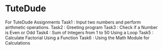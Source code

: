 # TuteDude
For TuteDude Assignments 
 Task1 : Input two numbers and perform airthmetic operations.
 Task2 : Greeting program
 Task3 : Check if a Number is Even or Odd
 Task4 : Sum of Integers from 1 to 50 Using a Loop
 Task5 : Calculate Factorial Using a Function
 Task6 : Using the Math Module for Calculations
